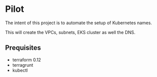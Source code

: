 # Pilot

The intent of this project is to automate the setup of Kubernetes names. 

This will create the VPCs, subnets, EKS cluster as well the DNS.

## Prequisites

 - terraform 0.12
 - terragrunt
 - kubectl
